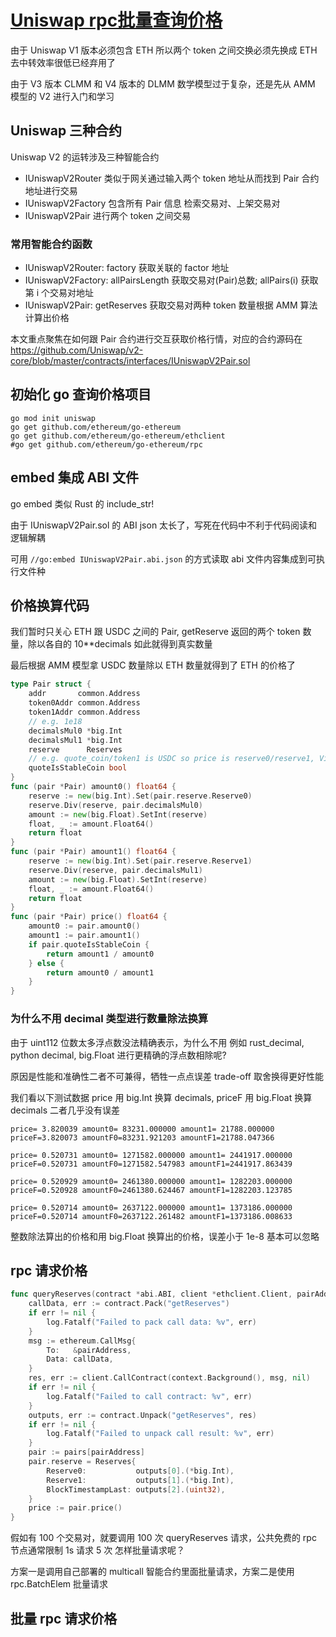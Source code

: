 # [Uniswap rpc批量查询价格]()

由于 Uniswap V1 版本必须包含 ETH 所以两个 token 之间交换必须先换成 ETH 去中转效率很低已经弃用了

由于 V3 版本 CLMM 和 V4 版本的 DLMM 数学模型过于复杂，还是先从 AMM 模型的 V2 进行入门和学习

## Uniswap 三种合约

Uniswap V2 的运转涉及三种智能合约

- IUniswapV2Router 类似于网关通过输入两个 token 地址从而找到 Pair 合约地址进行交易
- IUniswapV2Factory 包含所有 Pair 信息 检索交易对、上架交易对
- IUniswapV2Pair 进行两个 token 之间交易

### 常用智能合约函数

- IUniswapV2Router: factory 获取关联的 factor 地址
- IUniswapV2Factory: allPairsLength 获取交易对(Pair)总数; allPairs(i) 获取第 i 个交易对地址
- IUniswapV2Pair: getReserves 获取交易对两种 token 数量根据 AMM 算法计算出价格

本文重点聚焦在如何跟 Pair 合约进行交互获取价格行情，对应的合约源码在 <https://github.com/Uniswap/v2-core/blob/master/contracts/interfaces/IUniswapV2Pair.sol>

## 初始化 go 查询价格项目

```
go mod init uniswap
go get github.com/ethereum/go-ethereum
go get github.com/ethereum/go-ethereum/ethclient
#go get github.com/ethereum/go-ethereum/rpc
```

## embed 集成 ABI 文件

go embed 类似 Rust 的 include_str!

由于 IUniswapV2Pair.sol 的 ABI json 太长了，写死在代码中不利于代码阅读和逻辑解耦

可用 `//go:embed IUniswapV2Pair.abi.json` 的方式读取 abi 文件内容集成到可执行文件种

## 价格换算代码

我们暂时只关心 ETH 跟 USDC 之间的 Pair, getReserve 返回的两个 token 数量，除以各自的 10**decimals 如此就得到真实数量

最后根据 AMM 模型拿 USDC 数量除以 ETH 数量就得到了 ETH 的价格了

```go
type Pair struct {
	addr       common.Address
	token0Addr common.Address
	token1Addr common.Address
	// e.g. 1e18
	decimalsMul0 *big.Int
	decimalsMul1 *big.Int
	reserve      Reserves
	// e.g. quote_coin/token1 is USDC so price is reserve0/reserve1, Vice versa
	quoteIsStableCoin bool
}
func (pair *Pair) amount0() float64 {
	reserve := new(big.Int).Set(pair.reserve.Reserve0)
	reserve.Div(reserve, pair.decimalsMul0)
	amount := new(big.Float).SetInt(reserve)
	float, _ := amount.Float64()
	return float
}
func (pair *Pair) amount1() float64 {
	reserve := new(big.Int).Set(pair.reserve.Reserve1)
	reserve.Div(reserve, pair.decimalsMul1)
	amount := new(big.Float).SetInt(reserve)
	float, _ := amount.Float64()
	return float
}
func (pair *Pair) price() float64 {
	amount0 := pair.amount0()
	amount1 := pair.amount1()
	if pair.quoteIsStableCoin {
		return amount1 / amount0
	} else {
		return amount0 / amount1
	}
}
```

### 为什么不用 decimal 类型进行数量除法换算

由于 uint112 位数太多浮点数没法精确表示，为什么不用 例如 rust_decimal, python decimal, big.Float 进行更精确的浮点数相除呢?

原因是性能和准确性二者不可兼得，牺牲一点点误差 trade-off 取舍换得更好性能

我们看以下测试数据 price 用 big.Int 换算 decimals, priceF 用 big.Float 换算 decimals 二者几乎没有误差

```
price= 3.820039 amount0= 83231.000000 amount1= 21788.000000
priceF=3.820073 amountF0=83231.921203 amountF1=21788.047366

price= 0.520731 amount0= 1271582.000000 amount1= 2441917.000000
priceF=0.520731 amountF0=1271582.547983 amountF1=2441917.863439

price= 0.520929 amount0= 2461380.000000 amount1= 1282203.000000
priceF=0.520928 amountF0=2461380.624467 amountF1=1282203.123785

price= 0.520714 amount0= 2637122.000000 amount1= 1373186.000000
priceF=0.520714 amountF0=2637122.261482 amountF1=1373186.008633
```

整数除法算出的价格和用 big.Float 换算出的价格，误差小于 1e-8 基本可以忽略

## rpc 请求价格

```go
func queryReserves(contract *abi.ABI, client *ethclient.Client, pairAddress common.Address) {
	callData, err := contract.Pack("getReserves")
	if err != nil {
		log.Fatalf("Failed to pack call data: %v", err)
	}
	msg := ethereum.CallMsg{
		To:   &pairAddress,
		Data: callData,
	}
	res, err := client.CallContract(context.Background(), msg, nil)
	if err != nil {
		log.Fatalf("Failed to call contract: %v", err)
	}
	outputs, err := contract.Unpack("getReserves", res)
	if err != nil {
		log.Fatalf("Failed to unpack call result: %v", err)
	}
	pair := pairs[pairAddress]
	pair.reserve = Reserves{
		Reserve0:           outputs[0].(*big.Int),
		Reserve1:           outputs[1].(*big.Int),
		BlockTimestampLast: outputs[2].(uint32),
	}
    price := pair.price()
}
```

假如有 100 个交易对，就要调用 100 次 queryReserves 请求，公共免费的 rpc 节点通常限制 1s 请求 5 次 怎样批量请求呢？

方案一是调用自己部署的 multicall 智能合约里面批量请求，方案二是使用 rpc.BatchElem 批量请求

## 批量 rpc 请求价格


